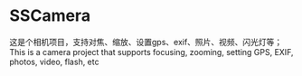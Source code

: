 # SSCamera
这是个相机项目，支持对焦、缩放、设置gps、exif、照片、视频、闪光灯等；This is a camera project that supports focusing, zooming, setting GPS, EXIF, photos, video, flash, etc
